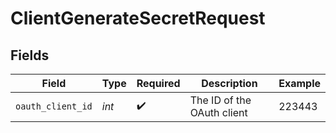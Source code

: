 # ClientGenerateSecretRequest


## Fields

| Field                      | Type                       | Required                   | Description                | Example                    |
| -------------------------- | -------------------------- | -------------------------- | -------------------------- | -------------------------- |
| `oauth_client_id`          | *int*                      | :heavy_check_mark:         | The ID of the OAuth client | 223443                     |
